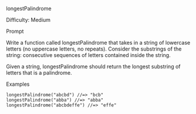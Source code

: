 longestPalindrome

Difficulty: Medium

Prompt

Write a function called longestPalindrome that takes in a string of lowercase letters (no uppercase letters, no repeats). Consider the substrings of the string: consecutive sequences of letters contained inside the string.

Given a string, longestPalindrome should return the longest substring of letters that is a palindrome.

Examples
```
longestPalindrome("abcbd") //=> "bcb"
longestPalindrome("abba") //=> "abba"
longestPalindrome("abcbdeffe") //=> "effe"